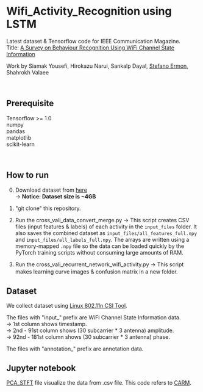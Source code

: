 # Wifi_Activity_Recognition using LSTM

Latest dataset & Tensorflow code for IEEE Communication Magazine.  
Title: [A Survey on Behaviour Recognition Using WiFi Channel State Information](http://ieeexplore.ieee.org/document/8067693/)

Work by Siamak Yousefi, Hirokazu Narui, Sankalp Dayal, [Stefano Ermon](http://cs.stanford.edu/~ermon), Shahrokh Valaee

<br/>

## Prerequisite

Tensorflow >= 1.0  
numpy  
pandas  
matplotlib  
scikit-learn  

<br/>

## How to run
0. Download dataset from [here](https://drive.google.com/file/d/19uH0_z1MBLtmMLh8L4BlNA0w-XAFKipM/view?usp=sharing)  
 -> **Notice: Dataset size is ~4GB**  

1. "git clone" this repository.  
 
2. Run the cross_vali_data_convert_merge.py
 -> This script creates CSV files (input features & labels) of each activity in the
    ``input_files`` folder. It also saves the combined dataset as
    ``input_files/all_features_full.npy`` and ``input_files/all_labels_full.npy``.
    The arrays are written using a memory-mapped ``.npy`` file so the data can be
    loaded quickly by the PyTorch training scripts without consuming large
    amounts of RAM.

3. Run the cross_vali_recurrent_network_wifi_activity.py 
 -> This script makes learning curve images & confusion matrix in a new folder.　　

## Dataset
We collect dataset using [Linux 802.11n CSI Tool](https://dhalperi.github.io/linux-80211n-csitool/).  

The files with "input_" prefix are WiFi Channel State Information data.  
 -> 1st column shows timestamp.  
 -> 2nd - 91st column shows (30 subcarrier * 3 antenna) amplitude.  
 -> 92nd - 181st column shows (30 subcarrier * 3 antenna) phase.
 
The files with "annotation_" prefix are annotation data.

## Jupyter notebook
[PCA_STFT](https://github.com/ermongroup/Wifi_Activity_Recognition/blob/master/PCA_STFT_visualize.ipynb) file visualize the data from .csv file. This code refers to [CARM](https://www.cse.msu.edu/~alexliu/publications/WeiCARM/WeiCARM_MOBICOM15.pdf).
